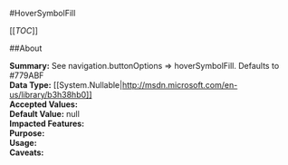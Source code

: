 #HoverSymbolFill

[[_TOC_]]

##About

**Summary:**  See navigation.buttonOptions =&gt; hoverSymbolFill. Defaults to #779ABF   
**Data Type:** [[System.Nullable|http://msdn.microsoft.com/en-us/library/b3h38hb0]]  
**Accepted Values:**   
**Default Value:** null  
**Impacted Features:**   
**Purpose:**   
**Usage:**   
**Caveats:**   

